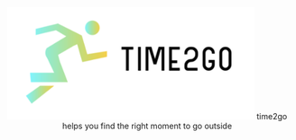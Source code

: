 <p align="center">
  <img height="200px" src="./static/logo.png">
  time2go helps you find the right moment to go outside
</p>
